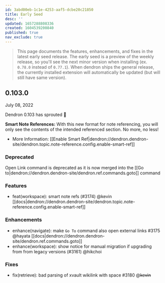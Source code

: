 ```yaml
---
id: 3abd00eb-1c1e-4253-aaf5-dcbe20c21850
title: Early Seed
desc: ''
updated: 1657288808336
created: 1604539200840
published: true
nav_exclude: true
---
```


> This page documents the features, enhancements, and fixes in the latest early seed release. The early seed is a preview of the weekly release, so you'll see the next minor version when installing (ex. `0.78.0` instead of `0.77.1`). When dendron ships the general release, the currently installed extension will automatically be updated (but will still have same version).

## 0.103.0
July 08, 2022

Dendron 0.103 has sprouted 🌱

**Smart Note References:** With this new format for note referencing, you will only see the contents of the intended referenced section. No more, no less! 
- More Information: [[Enable Smart Ref|dendron://dendron.dendron-site/dendron.topic.note-reference.config.enable-smart-ref]]

### Deprecated
Open Link command is deprecated as it is now merged into the [[Go to|dendron://dendron.dendron-site/dendron.ref.commands.goto]] command

### Features
- feat(workspace): smart note refs (#3174) @kevin [[docs|dendron://dendron.dendron-site/dendron.topic.note-reference.config.enable-smart-ref]]

### Enhancements
- enhance(navigate): make `Go To` command also open external links #3175 @hayata [[docs|dendron://dendron.dendron-site/dendron.ref.commands.goto]]
- enhance(workspace): show notice for manual migration if upgrading from from legacy versions (#3161) @hikchoi

### Fixes
- fix(retrieve): bad parsing of xvault wikilink with space #3180 @~~kevin~~